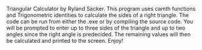 Triangular Calculator by Ryland Sacker.
This program uses camth functions and Trigonometric identities to calculate the sides of a right triangle.
The code can be run from either the .exe or by compiling the source code.
You will be prompted to enter up to three sides of the triangle and up to two angles since the right angle is predecided.
The remaining values will then be calculated and printed to the screen.
Enjoy!
